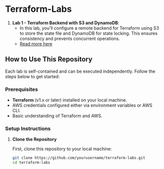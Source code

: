 # Terraform-Labs

1. **Lab 1 - Terraform Backend with S3 and DynamoDB**:
   - In this lab, you'll configure a remote backend for Terraform using S3 to store the state file and DynamoDB for state locking. This ensures consistency and prevents concurrent operations.
   - [Read more here](Lab%1/README.md)


## How to Use This Repository

Each lab is self-contained and can be executed independently. Follow the steps below to get started:

### Prerequisites

- **Terraform** (v1.x or later) installed on your local machine.
- AWS credentials configured either via environment variables or AWS CLI.
- Basic understanding of Terraform and AWS.

### Setup Instructions

1. **Clone the Repository**

   First, clone this repository to your local machine:

   ```bash
   git clone https://github.com/yourusername/terraform-labs.git
   cd terraform-labs
